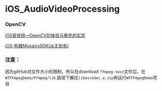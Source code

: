# iOS_AudioVideoProcessing


### OpenCV

[iOS音视频—OpenCV初体验马赛克的实现](https://blog.csdn.net/wtdask/article/details/82625820)

[iOS-构建MosaicsSDK(从无到有)](https://blog.csdn.net/wtdask/article/details/82662163)


### 注意：
因为gitHub对文件大小的限制，所以在download  `ffmpeg-test`文件后，在`WTFFmpegDemo/FFmpeg/lib` 路径下解压`libavcodec.a.zip`再运行`WTFFmpegDemo`项目
  


